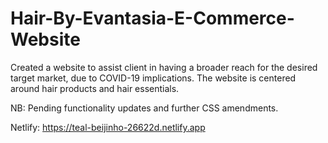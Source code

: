 # Hair-By-Evantasia-E-Commerce-Website
Created a website to assist client in having a broader reach for the desired target market,
due to COVID-19 implications. The website is centered around hair products and hair essentials.

NB: Pending functionality updates and further CSS amendments.

Netlify: https://teal-beijinho-26622d.netlify.app
